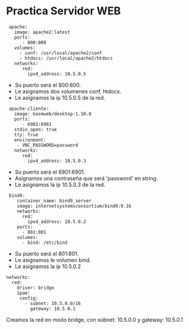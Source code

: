 # Practica Servidor WEB
~~~
 apache:
   image: apache2:latest
   ports:
      - 800:800
   volumes:
     - conf: /usr/local/apache2/conf
     - htdocs: /usr/local/apache2/htdocs
   networks:
      red:
        ipv4_address: 10.5.0.5
~~~
* Su puerto será el 800:800.
* Le asignamos dos volumenes conf, htdocs.
* Le asignamos la ip 10.5.0.5 de la red.

~~~
 apache-cliente:
   image: kasmweb/desktop:1.10.0
   ports:
      - 6901:6901
   stdin_open: true  
   tty: true         
   environment:
    - VNC_PASSWORD=password 
   networks:
      red:
        ipv4_address: 10.5.0.3 
~~~
* Su puerto será el 6901:6901.
* Asignamos una contraseña que será 'password' en string.
* Le asignamos la ip 10.5.0.3 de la red.
~~~
 bind9:
    container_name: bind9_server
    image: internetsystemsconsortium/bind9:9.16
    networks:
      red:
        ipv4_address: 10.5.0.2
    ports:
      - 801:801
    volumes:
      - bind: /etc/bind
~~~
* Su puerto será el 801:801.
* Le asignamos le volumen bind.
* Le asignamos la ip 10.5.0.2
~~~
networks:
  red:
    driver: bridge
    ipam:
     config:
       - subnet: 10.5.0.0/16
         gateway: 10.5.0.1
~~~
Creamos la red en modo bridge, con subnet: 10.5.0.0 y gateway: 10.5.0.1
